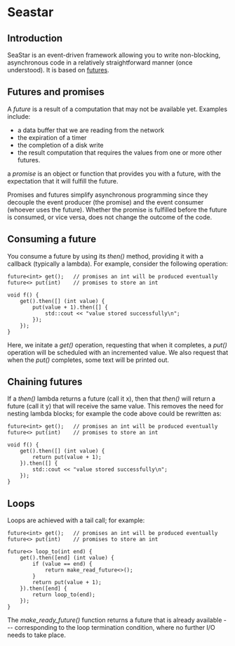 Seastar
=======

Introduction
------------

SeaStar is an event-driven framework allowing you to write non-blocking,
asynchronous code in a relatively straightforward manner (once understood).
It is based on [futures](http://en.wikipedia.org/wiki/Futures_and_promises).

Futures and promises
--------------------

A *future* is a result of a computation that may not be available yet.
Examples include:

  * a data buffer that we are reading from the network
  * the expiration of a timer
  * the completion of a disk write
  * the result computation that requires the values from
    one or more other futures.

a *promise* is an object or function that provides you with a future,
with the expectation that it will fulfill the future.

Promises and futures simplify asynchronous programming since they decouple
the event producer (the promise) and the event consumer (whoever uses the
future).  Whether the promise is fulfilled before the future is consumed,
or vice versa, does not change the outcome of the code.

Consuming a future
------------------

You consume a future by using its *then()* method, providing it with a
callback (typically a lambda).  For example, consider the following
operation:

    future<int> get();   // promises an int will be produced eventually
    future<> put(int)    // promises to store an int

    void f() {    
        get().then([] (int value) {
            put(value + 1).then([] {
                std::cout << "value stored successfully\n";
            });
        });
    }

Here, we initate a *get()* operation, requesting that when it completes, a
*put()* operation will be scheduled with an incremented value.  We also
request that when the *put()* completes, some text will be printed out.

Chaining futures
----------------

If a *then()* lambda returns a future (call it x), then that *then()*
will return a future (call it y) that will receive the same value.  This
removes the need for nesting lambda blocks; for example the code above
could be rewritten as:
 
    future<int> get();   // promises an int will be produced eventually
    future<> put(int)    // promises to store an int

    void f() {    
        get().then([] (int value) {
            return put(value + 1);
        }).then([] {
            std::cout << "value stored successfully\n";
        });
    }

Loops
-----

Loops are achieved with a tail call; for example:

    future<int> get();   // promises an int will be produced eventually
    future<> put(int)    // promises to store an int

    future<> loop_to(int end) {    
        get().then([end] (int value) {
            if (value == end) {
                return make_read_future<>();
            }
            return put(value + 1);
        }).then([end] {
            return loop_to(end);
        });
    }
 
 The *make_ready_future()* function returns a future that is already 
 available --- corresponding to the loop termination condition, where
 no further I/O needs to take place. 